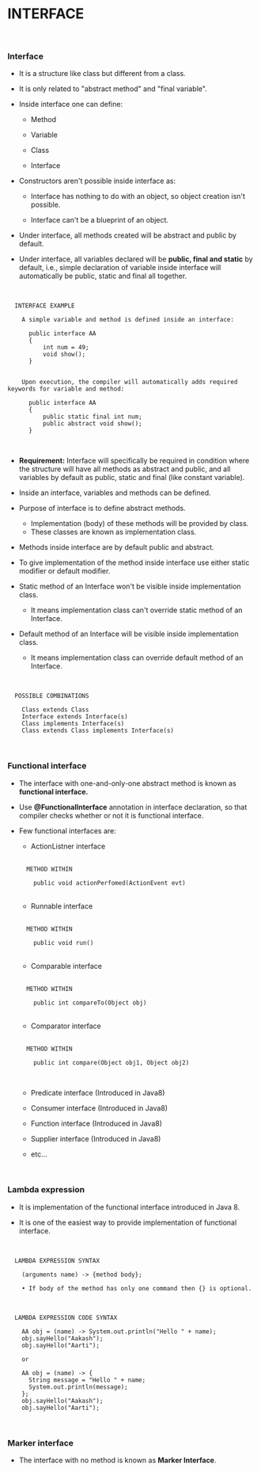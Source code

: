 # **INTERFACE**

<br>

### **Interface**

+ It is a structure like class but different from a class.

+ It is only related to "abstract method" and "final variable".

+ Inside interface one can define:
  
  + Method
  
  + Variable
  
  + Class
  
  + Interface

+ Constructors aren't possible inside interface as:

  + Interface has nothing to do with an object, so object creation isn't possible.
  
  + Interface can't be a blueprint of an object.

+ Under interface, all methods created will be abstract and public by default.

+ Under interface, all variables declared will be **public, final and static** by default, i.e., simple declaration of variable inside interface will automatically be public, static and final all together.

<br>

```
  INTERFACE EXAMPLE

    A simple variable and method is defined inside an interface:

      public interface AA
      {
          int num = 49;
          void show();
      }

    
    Upon execution, the compiler will automatically adds required keywords for variable and method:

      public interface AA
      {
          public static final int num;
          public abstract void show();
      }
```

<br>

+ **Requirement:** Interface will specifically be required in condition where the structure will have all methods as abstract and public, and all variables by default as public, static and final (like constant variable).

+ Inside an interface, variables and methods can be defined.

+ Purpose of interface is to define abstract methods.
  + Implementation (body) of these methods will be provided by class.
  + These classes are known as implementation class.

+ Methods inside interface are by default public and abstract.

+ To give implementation of the method inside interface use either static modifier or default modifier.

+ Static method of an Interface won't be visible inside implementation class.
  + It means implementation class can't override static method of an Interface.

+ Default method of an Interface will be visible inside implementation class.
  + It means implementation class can override default method of an Interface.

<br>

```
  POSSIBLE COMBINATIONS

    Class extends Class
    Interface extends Interface(s)
    Class implements Interface(s)
    Class extends Class implements Interface(s)
```

<br>

### **Functional interface**

+ The interface with one-and-only-one abstract method is known as **functional interface.**

+ Use **@FunctionalInterface** annotation in interface declaration, so that compiler checks whether or not it is functional interface.

+ Few functional interfaces are:

  + ActionListner interface

  <br>

  ```
    METHOD WITHIN

      public void actionPerfomed(ActionEvent evt)
  ```

  <br>

  + Runnable interface

  <br>

  ```
    METHOD WITHIN

      public void run()
  ```

  <br>

  + Comparable interface

  <br>

  ```
    METHOD WITHIN

      public int compareTo(Object obj)
  ```

  <br>

  + Comparator interface

  <br>

  ```
    METHOD WITHIN

      public int compare(Object obj1, Object obj2)
  ```

  <br>

  + Predicate interface (Introduced in Java8)

  + Consumer interface (Introduced in Java8)

  + Function interface (Introduced in Java8)

  + Supplier interface (Introduced in Java8)

  + etc...

<br>

### **Lambda expression**

+ It is implementation of the functional interface introduced in Java 8.

+ It is one of the easiest way to provide implementation of functional interface.

<br>

```
  LAMBDA EXPRESSION SYNTAX

    (arguments name) -> {method body};

    • If body of the method has only one command then {} is optional.
```

<br>

```
  LAMBDA EXPRESSION CODE SYNTAX

    AA obj = (name) -> System.out.println("Hello " + name);
    obj.sayHello("Aakash");
    obj.sayHello("Aarti");

    or

    AA obj = (name) -> {
      String message = "Hello " + name;
      System.out.println(message);
    };
    obj.sayHello("Aakash");
    obj.sayHello("Aarti");
```

<br>

### **Marker interface**

+ The interface with no method is known as **Marker Interface**.
